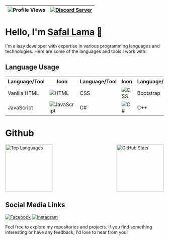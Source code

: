 | ![Profile Views](https://komarev.com/ghpvc/?username=happilli&color=brightgreen) | [![Discord Server](https://img.shields.io/discord/your-discord-server-ID?label=Join%20our%20Discord%20Server&logo=discord&logoColor=white&labelColor=7289DA&color=2c2f33)](https://discord.gg/eUn3bWJTqN) |
| --- | --- |

# Hello, I'm [Safal Lama](https://happilli.github.io) 👋

I'm a lazy developer with expertise in various programming languages and technologies. Here are some of the languages and tools I work with:

## Language Usage

<div align="center">

| Language/Tool | Icon | Language/Tool | Icon | Language/Tool | Icon | Language/Tool | Icon | Language/Tool | Icon |
| --- | --- | --- | --- | --- | --- | --- | --- | --- | --- |
| Vanilla HTML | ![HTML](https://img.icons8.com/color/96/000000/html-5.png) | CSS | ![CSS](https://img.icons8.com/color/96/000000/css3.png) | Bootstrap | ![Bootstrap](https://img.icons8.com/color/96/000000/bootstrap.png) | Flask API | ![Flask](https://img.icons8.com/officel/96/000000/api-settings.png) | ReactJS | ![ReactJS](https://img.icons8.com/officel/96/000000/react.png) |
| JavaScript | ![JavaScript](https://img.icons8.com/color/96/000000/javascript.png) | C# | ![C#](https://img.icons8.com/color/96/000000/c-sharp-logo.png) | C++ | ![C++](https://img.icons8.com/color/96/000000/c-plus-plus-logo.png) | C | ![C](https://img.icons8.com/color/96/000000/c-programming.png) | Python | ![Python](https://img.icons8.com/color/96/000000/python.png) |

</div>

# Github 

<div style="display: flex; align-items: center; justify-content: space-between;">
  <a href="https://github.com/happilli">
    <img src="https://github-readme-stats.vercel.app/api/top-langs/?username=happilli&layout=compact&theme=midnight-purple" alt="Top Languages" height="150">
  </a>
  
  <a href="https://github.com/happilli">
    <img src="https://github-readme-stats.vercel.app/api?username=happilli&layout=compact&show_icons=true&theme=midnight-purple" alt="GitHub Stats" height="150">
  </a>
</div>


## Social Media Links

[![Facebook](https://img.icons8.com/color/48/000000/facebook.png)](https://www.facebook.com/myExistenceIsMythToMyOwnPast)
[![Instagram](https://img.icons8.com/color/48/000000/instagram-new.png)](https://www.instagram.com/happili_)

Feel free to explore my repositories and projects. If you find something interesting or have any feedback, I'd love to hear from you!
